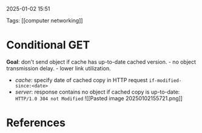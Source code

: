 2025-01-02 15:51


Tags: [[computer networking]]

# Conditional GET
**Goal**: don't send object if cache has up-to-date cached version.
	- no object transmission delay.
	- lower link utilization.
- *cache*: specify date of cached copy in HTTP request 
	`if-modified-since:<date>`
- *server*: response contains no  object if cached copy is up-to-date:
	`HTTP/1.0 304 not Modified`
![[Pasted image 20250102155721.png]]

# References
